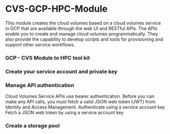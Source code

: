 # CVS-GCP-HPC-Module
This module creates the cloud volumes based on a cloud volumes service in GCP that are available through the web UI and RESTful APIs. The APIs enable you to create and manage cloud volumes programmatically. They also provide the capability to develop scripts and tools for provisioning and support other service workflows.
### GCP - CVS Module to HPC tool kit
### Create your service account and private key
### Manage API authentication
Cloud Volumes Service APIs use bearer authentication. Before you can make any API calls, you must fetch a valid JSON web token (JWT) from Identity and Access Management.
Authenticate using a service account key\
Fetch a JSON web token by using a service account key
### Create a storage pool
